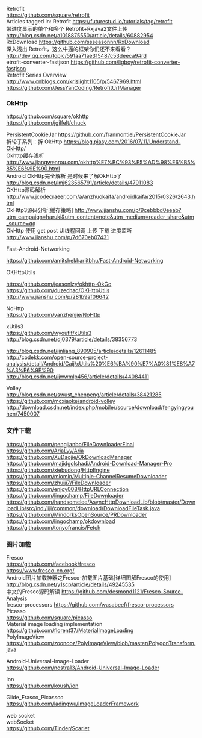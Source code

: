 Retrofit  
https://github.com/square/retrofit  
Articles tagged in: Retrofit    https://futurestud.io/tutorials/tag/retrofit  
带进度显示的单个和多个 Retrofit+Rxjava2文件上传    http://blog.csdn.net/a1018875550/article/details/60882954  
RxDownload    https://github.com/ssseasonnn/RxDownload  
深入浅出 Retrofit，这么牛逼的框架你们还不来看看？    http://dev.qq.com/topic/591aa71ae315487c53deeca9#rd  
etrofit-converter-fastjson    https://github.com/ligboy/retrofit-converter-fastjson  
Retrofit Series Overview    http://www.cnblogs.com/krislight1105/p/5467969.html  
https://github.com/JessYanCoding/RetrofitUrlManager  

### OkHttp  
https://github.com/square/okhttp  
https://github.com/jgilfelt/chuck  

PersistentCookieJar    https://github.com/franmontiel/PersistentCookieJar  
拆轮子系列：拆 OkHttp    https://blog.piasy.com/2016/07/11/Understand-OkHttp/  
Okhttp缓存浅析    http://www.jiangwenrou.com/okhttp%E7%BC%93%E5%AD%98%E6%B5%85%E6%9E%90.html  
Android OkHttp完全解析 是时候来了解OkHttp了    http://blog.csdn.net/lmj623565791/article/details/47911083  
OKHttp源码解析    http://www.jcodecraeer.com/a/anzhuokaifa/androidkaifa/2015/0326/2643.html  
OkHttp3源码分析[缓存策略]   http://www.jianshu.com/p/9cebbbd0eeab?utm_campaign=haruki&utm_content=note&utm_medium=reader_share&utm_source=qq  
OkHttp 使用 get post UI线程回调 上传 下载 进度监听    http://www.jianshu.com/p/7d670eb07431  




Fast-Android-Networking  

https://github.com/amitshekhariitbhu/Fast-Android-Networking  


OKHttpUtils  

https://github.com/jeasonlzy/okhttp-OkGo  
https://github.com/duzechao/OKHttpUtils
http://www.jianshu.com/p/281b9af06642  


NoHttp  
https://github.com/yanzhenjie/NoHttp  

xUtils3  
https://github.com/wyouflf/xUtils3  
http://blog.csdn.net/dj0379/article/details/38356773  

http://blog.csdn.net/jinliang_890905/article/details/12611485  
http://codekk.com/open-source-project-analysis/detail/Android/Caij/xUtils%20%E6%BA%90%E7%A0%81%E8%A7%A3%E6%9E%90  
http://blog.csdn.net/jjwwmlp456/article/details/44084411  


Volley  
http://blog.csdn.net/swust_chenpeng/article/details/38421285  
https://github.com/mcxiaoke/android-volley  
http://download.csdn.net/index.php/mobile//source/download/fengyingyouhen/7450007  



### 文件下载  
https://github.com/pengjianbo/FileDownloaderFinal  
https://github.com/AriaLyy/Aria  
https://github.com/XuDaojie/OkDownloadManager  
https://github.com/majidgolshadi/Android-Download-Manager-Pro  
https://github.com/xiebudong/HttpEngine  
https://github.com/miomin/Multiple-ChannelResumeDownloader  
https://github.com/zhuiji7/FileDownloader  
https://github.com/enjoy008/HttpURLConnection  
https://github.com/lingochamp/FileDownloader  
https://github.com/handsomelee/AsyncHttpDownloadLib/blob/master/DownloadLib/src/indi/liji/common/download/DownloadFileTask.java  
https://github.com/MindorksOpenSource/PRDownloader  
https://github.com/lingochamp/okdownload  
https://github.com/tonyofrancis/Fetch  
### 图片加载

Fresco   
https://github.com/facebook/fresco  
https://www.fresco-cn.org/  
Android图片加载神器之Fresco-加载图片基础[详细图解Fresco的使用]    http://blog.csdn.net/y1scp/article/details/49245535  
中文的Fresco源码解读    https://github.com/desmond1121/Fresco-Source-Analysis  
fresco-processors    https://github.com/wasabeef/fresco-processors  
Picasso  
https://github.com/square/picasso  
Material image loading implementation    https://github.com/florent37/MaterialImageLoading  
PolyImageView    https://github.com/zoonooz/PolyImageView/blob/master/PolygonTransform.java  

Android-Universal-Image-Loader  
https://github.com/nostra13/Android-Universal-Image-Loader  

Ion  
https://github.com/koush/ion  

Glide_Frasco_Picassco
https://github.com/ladingwu/ImageLoaderFramework  


web socket  
webSocket  
https://github.com/Tinder/Scarlet  


